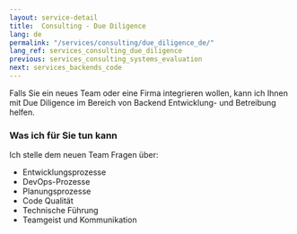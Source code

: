 ```yaml
---
layout: service-detail
title:  Consulting - Due Diligence
lang: de
permalink: "/services/consulting/due_diligence_de/"
lang_ref: services_consulting_due_diligence
previous: services_consulting_systems_evaluation
next: services_backends_code
---
```

Falls Sie ein neues Team oder eine Firma integrieren wollen, kann ich Ihnen mit Due Diligence im Bereich von Backend Entwicklung- und Betreibung helfen.

### Was ich für Sie tun kann
Ich stelle dem neuen Team Fragen über:
- Entwicklungsprozesse
- DevOps-Prozesse
- Planungsprozesse
- Code Qualität
- Technische Führung
- Teamgeist und Kommunikation
